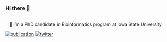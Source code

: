 ### Hi there 👋

<p align="center">
  <img src="https://media1.tenor.com/images/cc8c802f04e9899e085b3fc9b7037389/tenor.gif" width="0px">
  <br><br>
  🔭 I’m a PhD candidate in Bioinformatics program at Iowa State University
</p>

[![publication](https://img.shields.io/badge/-publications-red)](https://scholar.google.com/citations?user=yat-ghwAAAAJ&hl=en)
[![twitter](https://img.shields.io/badge/-twitter-informational)](https://twitter.com/_urminder)


<!--
**urmi-21/urmi-21** is a ✨ _special_ ✨ repository because its `README.md` (this file) appears on your GitHub profile.

Here are some ideas to get you started:
<img src="https://media1.tenor.com/images/a388b52cb0b98b71066ce08b9fcc21c5/tenor.gif">
- 🔭 I’m currently working on ...
- 🌱 I’m currently learning ...
- 👯 I’m looking to collaborate on ...
- 🤔 I’m looking for help with ...
- 💬 Ask me about ...
- 📫 How to reach me: ...
- 😄 Pronouns: ...
- ⚡ Fun fact: ...
-->
